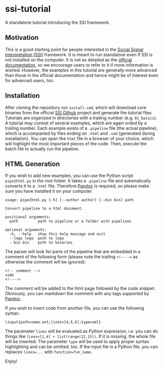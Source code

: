 # ssi-tutorial
A standalone tutorial introducing the SSI framework.

## Motivation

This is a good starting point for people interested in the [Social Signal Interpretation (SSI)](http://openssi.net) framework. It is meant to run standalone even if SSI is not installed on the computer. It is not as detailed as the [official documentation](https://rawgit.com/hcmlab/ssi/master/docs/index.html), so we encourage users to refer to it if more information is wished. However, the examples in this tutorial are generally more advanced than those in the official documentation and hence might be of interest even for advanced users, too.

## Installation

After cloning the repository run `install.cmd`, which will download core binaries from the official [SSI Github](https://github.com/hcmlab/ssi/) project and generate the tutorial files. Tutorials are organized in directories with a trailing number (e.g. `01_basics`). A tutorial may consist of several examples, which are again orded by a trailing number. Each example exists of a `.pipeline` file (the actual pipeline), which is accompanied by files ending on `.html` and `.cmd` (generated during installation). You can open the `html` file in a browser of your choice, which will highlight the most important pieces of the code. Then, execute the batch file to actually run the pipeline.

## HTML Generation

If you wish to add new examples, you can use the Python script `pipe2html.py` in the root folder. It takes a `.pipeline` file and automatically converts it to a `.html` file. Therefore [Pandoc](https://pandoc.org/installing.html) is required, so please make sure you have installed it on your computer.

```
usage: pipe2html.py [-h] [--author author] [--bin bin] path

Convert pipeline to a html document.

positional arguments:
  path         path to pipeline or a folder with pipelines

optional arguments:
  -h, --help   show this help message and exit
  --logo logo  path to logo
  --bin bin    path to binaries
```

The parser will look for parts of the pipeline that are embedded in a comment of the following form (please note the trailing `<!---->` as otherwise the comment will be ignored):

```
<!-- comment -->
code
<!---->
```

The comment will be added to the html page followed by the code snippet. Obviously, you can markdown the comment with any tags supported by [Pandoc](https://pandoc.org/MANUAL.html).

If you wish to insert code from another file, you can use the following syntax:

```
\input{path=name.ext;lines=[4,5,6];type=xml}
```

The parameter `lines` will be evaluated as Python expression, i.e. you can do things like `lines=[1,4] + list(range(12,15))`. If it is missing, the whole file will be inserted. The parameter `type` will be used to apply proper syntax highlighting and can be omitted, too. If the input file is a Python file, you can replaces `lines=...` with `function=fun_name`.

Enjoy!

